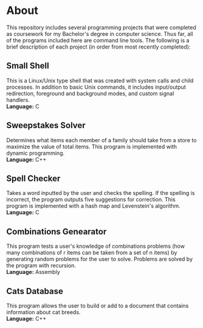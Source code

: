 # About
This repository includes several programming projects that were completed as coursework for my Bachelor's degree in computer science. Thus far, all of the programs included here are command line tools.
The following is a brief description of each project (in order from most recently completed):

## Small Shell
This is a Linux/Unix type shell that was created with system calls and child processes. In addition to basic Unix commands, it includes input/output redirection, foreground and background modes, and custom signal handlers.  
**Language:** C  

## Sweepstakes Solver
Determines what items each member of a family should take from a store to maximize the value of total items. This program is implemented with dynamic programming.  
**Language:** C++

## Spell Checker
Takes a word inputted by the user and checks the spelling. If the spelling is incorrect, the program outputs five suggestions for correction. This program is implemented with a hash map
and Levenstein's algorithm.  
**Language:** C

## Combinations Genearator
This program tests a user's knowledge of combinations problems (how many combinations of r items can be taken from a set of n items) by generating random problems for the user
to solve. Problems are solved by the program with recursion.  
**Language:** Assembly

## Cats Database
This program allows the user to build or add to a document that contains information about cat breeds.  
**Language:** C++
